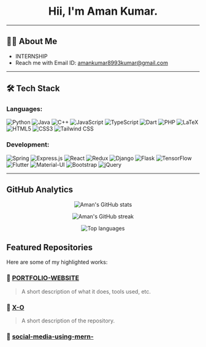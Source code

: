 <h1 align="center">Hii, I'm Aman Kumar.</h1>

---

## 👨‍💻 About Me
- INTERNSHIP  
- Reach me with Email ID: [amankumar8993kumar@gmail.com](mailto:amankumar8993kumar@gmail.com)

---

## 🛠 Tech Stack

### Languages:
![Python](https://img.shields.io/badge/-Python-05122A?style=flat&logo=python) 
![Java](https://img.shields.io/badge/-Java-ED8B00?style=flat&logo=java)
![C++](https://img.shields.io/badge/-C++-00599C?style=flat&logo=c%2B%2B)
![JavaScript](https://img.shields.io/badge/-JavaScript-F0DB4F?style=flat&logo=javascript)
![TypeScript](https://img.shields.io/badge/-TypeScript-007ACC?style=flat&logo=typescript)
![Dart](https://img.shields.io/badge/-Dart-0175C2?style=flat&logo=dart)
![PHP](https://img.shields.io/badge/-PHP-777BB4?style=flat&logo=php)
![LaTeX](https://img.shields.io/badge/-LaTeX-008080?style=flat&logo=latex)
![HTML5](https://img.shields.io/badge/-HTML5-E34F26?style=flat&logo=html5)
![CSS3](https://img.shields.io/badge/-CSS3-1572B6?style=flat&logo=css3)
![Tailwind CSS](https://img.shields.io/badge/-Tailwind_CSS-38B2AC?style=flat&logo=tailwind-css)

### Development:
![Spring](https://img.shields.io/badge/-Spring-6DB33F?style=flat&logo=spring)
![Express.js](https://img.shields.io/badge/-Express.js-000000?style=flat&logo=express)
![React](https://img.shields.io/badge/-React-61DAFB?style=flat&logo=react)
![Redux](https://img.shields.io/badge/-Redux-764ABC?style=flat&logo=redux)
![Django](https://img.shields.io/badge/-Django-092E20?style=flat&logo=django)
![Flask](https://img.shields.io/badge/-Flask-000000?style=flat&logo=flask)
![TensorFlow](https://img.shields.io/badge/-TensorFlow-FF6F00?style=flat&logo=tensorflow)
![Flutter](https://img.shields.io/badge/-Flutter-02569B?style=flat&logo=flutter)
![Material-UI](https://img.shields.io/badge/-MaterialUI-0081CB?style=flat&logo=material-ui)
![Bootstrap](https://img.shields.io/badge/-Bootstrap-563D7C?style=flat&logo=bootstrap)
![jQuery](https://img.shields.io/badge/-jQuery-0769AD?style=flat&logo=jquery)

---

## GitHub Analytics

<p align="center">
  <img src="https://github-readme-stats.vercel.app/api?username=AMANKUMAR8993&show_icons=true&theme=radical" alt="Aman's GitHub stats" />
</p>

<p align="center">
  <img src="https://github-readme-streak-stats.herokuapp.com/?user=AMANKUMAR8993&theme=radical" alt="Aman's GitHub streak" />
</p>

<p align="center">
  <img src="https://github-readme-stats.vercel.app/api/top-langs/?username=AMANKUMAR8993&layout=compact&theme=radical" alt="Top languages" />
</p>


##  Featured Repositories

Here are some of my highlighted works:

### 🔹 [PORTFOLIO-WEBSITE](https://github.com/AMANKUMAR8993/PORTFOLIO-WEBSITE)
> A short description of what it does, tools used, etc.

### 🔹 [X-O](https://github.com/AMANKUMAR8993/X-O)
> A short description of the repository.

### 🔹 [social-media-using-mern-](https://github.com/AMANKUMAR8993/social-media-using-mern-)

